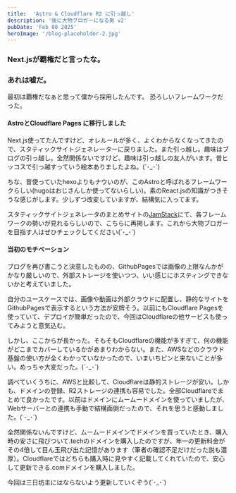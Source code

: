 ```yaml
---
title:  'Astro & Cloudflare R2 に引っ越し'
description: '後に大物ブロガーになる男 v2'
pubDate: 'Feb 08 2025'
heroImage: '/blog-placeholder-2.jpg'
---
```


### Next.jsが覇権だと言ったな。
### あれは嘘だ。

最初は覇権だなぁと思って僕から採用したんです。
恐ろしいフレームワークだった。

#### AstroとCloudflare Pages に移行しました

Next.js使ってたんですけど、オレルールが多く、よくわからなくなってきたので、スタティックサイトジェネレーターに戻りました。また引っ越し。趣味はブログの引っ越し。全然関係ないですけど、趣味は引っ越しの友人がいます。昔ヒッコスで引っ越すっていう絵本ありましたよね。(´･_･`)

ちな、昔使っていたhexoよりもナウいのが、このAstroと呼ばれるフレームワークらしい(hugoはおじさんしか使ってないらしい)。素のReact.jsの知識がつきそうな感じがします。少しずつ改変していますが、結構気に入ってます。

スタティックサイトジェネレータのまとめサイトの[JamStack](https://jamstack.org/generators/)にて、各フレームワークの勢いが見れるらしいので、こちらに再掲します。これから大物ブロガーを目指す人はぜひチェックしてください(´･_･`)

#### 当初のモチベーション

ブログを再び書こうと決意したものの、GithubPagesでは画像の上限なんかがかなり厳しいので、外部ストレージを使いつつ、いい感じにホスティングできないかと考えていました。

自分のユースケースでは、画像や動画は外部クラウドに配置し、静的なサイトをGithubPagesで表示するという方法が安牌そう。以前にもCloudflare Pagesを使っていて、デプロイが簡単だったので、今回はCloudflareの他サービスも使ってみようと意気込む。

しかし、ここからが長かった。そもそもCloudflareの機能が多すぎて、何の機能がどこまでカバーしているかがあまりわからない。また、AWSなどのクラウド基盤の使い方が全くわかっていなかったので、いまいちピンと来ないことが多い。めっちゃ大変だった。(´･_･`)

調べていくうちに、AWSと比較して、Cloudflareは静的ストレージが安い。しかも、ドメインの登録、R2ストレージの連携も容易でした。全部Cloudflareでまとめて良かったです。以前はドメインにムームードメインを使っていましたが、Webサーバーとの連携も手動で結構面倒だったので、それを思うと感動しました。(´･_･`)

全然関係ないんですけど、ムームードメインでドメインを買っていたとき、購入時の安さに飛びついて.techのドメインを購入したのですが、年一の更新料金がその4倍して目ん玉飛び出た記憶があります（筆者の確認不足だけだった説も濃厚）。Cloudflareではどちらも購入時に見やすく記載してくれていたので、安心して更新できる.comドメインを購入しました。

今回は三日坊主にはならないよう更新していくぞう(´･_･`)